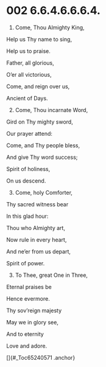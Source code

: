 # 002 6.6.4.6.6.6.4.

1.  Come, Thou Almighty King,

Help us Thy name to sing,

Help us to praise.

Father, all glorious,

O’er all victorious,

Come, and reign over us,

Ancient of Days.

2.  Come, Thou incarnate Word,

Gird on Thy mighty sword,

Our prayer attend:

Come, and Thy people bless,

And give Thy word success;

Spirit of holiness,

On us descend.

3.  Come, holy Comforter,

Thy sacred witness bear

In this glad hour:

Thou who Almighty art,

Now rule in every heart,

And ne’er from us depart,

Spirit of power.

3.  To Thee, great One in Three,

Eternal praises be

Hence evermore.

Thy sov’reign majesty

May we in glory see,

And to eternity

Love and adore.

[]{#_Toc65240571 .anchor}

